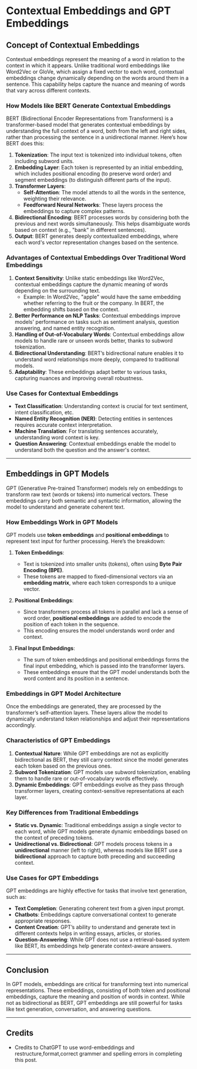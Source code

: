 # Contextual Embeddings and GPT Embeddings

## Concept of Contextual Embeddings

Contextual embeddings represent the meaning of a word in relation to the context in which it appears. Unlike traditional word embeddings like Word2Vec or GloVe, which assign a fixed vector to each word, contextual embeddings change dynamically depending on the words around them in a sentence. This capability helps capture the nuance and meaning of words that vary across different contexts.

### How Models like BERT Generate Contextual Embeddings

BERT (Bidirectional Encoder Representations from Transformers) is a transformer-based model that generates contextual embeddings by understanding the full context of a word, both from the left and right sides, rather than processing the sentence in a unidirectional manner. Here’s how BERT does this:

1. **Tokenization**: The input text is tokenized into individual tokens, often including subword units.
2. **Embedding Layer**: Each token is represented by an initial embedding, which includes positional encoding (to preserve word order) and segment embeddings (to distinguish different parts of the input).
3. **Transformer Layers**:
    - **Self-Attention**: The model attends to all the words in the sentence, weighting their relevance.
    - **Feedforward Neural Networks**: These layers process the embeddings to capture complex patterns.
4. **Bidirectional Encoding**: BERT processes words by considering both the previous and next words simultaneously. This helps disambiguate words based on context (e.g., "bank" in different sentences).
5. **Output**: BERT generates deeply contextualized embeddings, where each word's vector representation changes based on the sentence.

### Advantages of Contextual Embeddings Over Traditional Word Embeddings

1. **Context Sensitivity**: Unlike static embeddings like Word2Vec, contextual embeddings capture the dynamic meaning of words depending on the surrounding text. 
    - Example: In Word2Vec, "apple" would have the same embedding whether referring to the fruit or the company. In BERT, the embedding shifts based on the context.
2. **Better Performance on NLP Tasks**: Contextual embeddings improve models' performance on tasks such as sentiment analysis, question answering, and named entity recognition.
3. **Handling of Out-of-Vocabulary Words**: Contextual embeddings allow models to handle rare or unseen words better, thanks to subword tokenization.
4. **Bidirectional Understanding**: BERT’s bidirectional nature enables it to understand word relationships more deeply, compared to traditional models.
5. **Adaptability**: These embeddings adapt better to various tasks, capturing nuances and improving overall robustness.

### Use Cases for Contextual Embeddings
- **Text Classification**: Understanding context is crucial for text sentiment, intent classification, etc.
- **Named Entity Recognition (NER)**: Detecting entities in sentences requires accurate context interpretation.
- **Machine Translation**: For translating sentences accurately, understanding word context is key.
- **Question Answering**: Contextual embeddings enable the model to understand both the question and the answer's context.

---

## Embeddings in GPT Models

GPT (Generative Pre-trained Transformer) models rely on embeddings to transform raw text (words or tokens) into numerical vectors. These embeddings carry both semantic and syntactic information, allowing the model to understand and generate coherent text.

### How Embeddings Work in GPT Models

GPT models use **token embeddings** and **positional embeddings** to represent text input for further processing. Here’s the breakdown:

1. **Token Embeddings**:
   - Text is tokenized into smaller units (tokens), often using **Byte Pair Encoding (BPE)**.
   - These tokens are mapped to fixed-dimensional vectors via an **embedding matrix**, where each token corresponds to a unique vector.
   
2. **Positional Embeddings**:
   - Since transformers process all tokens in parallel and lack a sense of word order, **positional embeddings** are added to encode the position of each token in the sequence.
   - This encoding ensures the model understands word order and context.

3. **Final Input Embeddings**:
   - The sum of token embeddings and positional embeddings forms the final input embedding, which is passed into the transformer layers.
   - These embeddings ensure that the GPT model understands both the word content and its position in a sentence.

### Embeddings in GPT Model Architecture

Once the embeddings are generated, they are processed by the transformer’s self-attention layers. These layers allow the model to dynamically understand token relationships and adjust their representations accordingly.

### Characteristics of GPT Embeddings

1. **Contextual Nature**: While GPT embeddings are not as explicitly bidirectional as BERT, they still carry context since the model generates each token based on the previous ones.
2. **Subword Tokenization**: GPT models use subword tokenization, enabling them to handle rare or out-of-vocabulary words effectively.
3. **Dynamic Embeddings**: GPT embeddings evolve as they pass through transformer layers, creating context-sensitive representations at each layer.

### Key Differences from Traditional Embeddings

- **Static vs. Dynamic**: Traditional embeddings assign a single vector to each word, while GPT models generate dynamic embeddings based on the context of preceding tokens.
- **Unidirectional vs. Bidirectional**: GPT models process tokens in a **unidirectional** manner (left to right), whereas models like BERT use a **bidirectional** approach to capture both preceding and succeeding context.

### Use Cases for GPT Embeddings

GPT embeddings are highly effective for tasks that involve text generation, such as:
- **Text Completion**: Generating coherent text from a given input prompt.
- **Chatbots**: Embeddings capture conversational context to generate appropriate responses.
- **Content Creation**: GPT’s ability to understand and generate text in different contexts helps in writing essays, articles, or stories.
- **Question-Answering**: While GPT does not use a retrieval-based system like BERT, its embeddings help generate context-aware answers.

---

## Conclusion

In GPT models, embeddings are critical for transforming text into numerical representations. These embeddings, consisting of both token and positional embeddings, capture the meaning and position of words in context. While not as bidirectional as BERT, GPT embeddings are still powerful for tasks like text generation, conversation, and answering questions.

---

## Credits
 - Credits to ChatGPT to use word-embeddings and restructure,format,correct grammer and spelling errors in completing this post.
